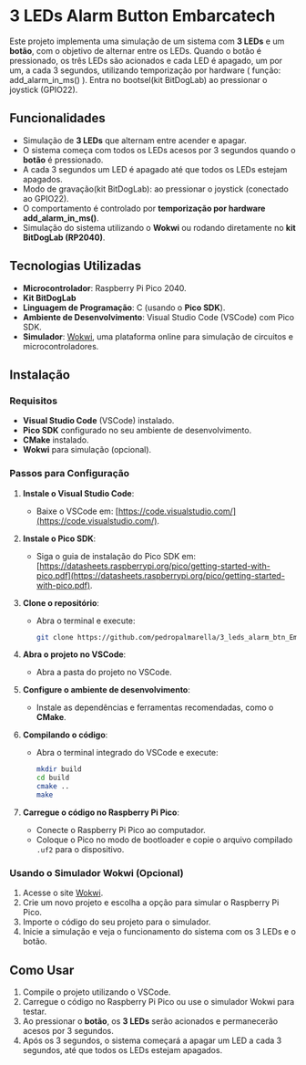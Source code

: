 # 3 LEDs Alarm Button Embarcatech

Este projeto implementa uma simulação de um sistema com **3 LEDs** e um **botão**, com o objetivo de alternar entre os LEDs. Quando o botão é pressionado, os três LEDs são acionados e cada LED é apagado, um por um, a cada 3 segundos, utilizando temporização por hardware ( função: add_alarm_in_ms() ). Entra no bootsel(kit BitDogLab) ao pressionar o joystick (GPIO22).

## Funcionalidades

- Simulação de **3 LEDs** que alternam entre acender e apagar.
- O sistema começa com todos os LEDs acesos por 3 segundos quando o **botão** é pressionado.
- A cada 3 segundos um LED é apagado até que todos os LEDs estejam apagados.
- Modo de gravação(kit BitDogLab): ao pressionar o joystick (conectado ao GPIO22).
- O comportamento é controlado por **temporização por hardware add_alarm_in_ms()**.
- Simulação do sistema utilizando o **Wokwi** ou rodando diretamente no **kit BitDogLab (RP2040)**.

## Tecnologias Utilizadas

- **Microcontrolador**: Raspberry Pi Pico 2040.
- **Kit BitDogLab**
- **Linguagem de Programação**: C (usando o **Pico SDK**).
- **Ambiente de Desenvolvimento**: Visual Studio Code (VSCode) com Pico SDK.
- **Simulador**: [Wokwi](https://wokwi.com/), uma plataforma online para simulação de circuitos e microcontroladores.

## Instalação

### Requisitos

- **Visual Studio Code** (VSCode) instalado.
- **Pico SDK** configurado no seu ambiente de desenvolvimento.
- **CMake** instalado.
- **Wokwi** para simulação (opcional).

### Passos para Configuração

1. **Instale o Visual Studio Code**:
   - Baixe o VSCode em: [https://code.visualstudio.com/](https://code.visualstudio.com/).
   
2. **Instale o Pico SDK**:
   - Siga o guia de instalação do Pico SDK em: [https://datasheets.raspberrypi.org/pico/getting-started-with-pico.pdf](https://datasheets.raspberrypi.org/pico/getting-started-with-pico.pdf).

3. **Clone o repositório**:
   - Abra o terminal e execute:
     ```bash
     git clone https://github.com/pedropalmarella/3_leds_alarm_btn_Embarcatech.git
     ```

4. **Abra o projeto no VSCode**:
   - Abra a pasta do projeto no VSCode.

5. **Configure o ambiente de desenvolvimento**:
   - Instale as dependências e ferramentas recomendadas, como o **CMake**.

6. **Compilando o código**:
   - Abra o terminal integrado do VSCode e execute:
     ```bash
     mkdir build
     cd build
     cmake ..
     make
     ```

7. **Carregue o código no Raspberry Pi Pico**:
   - Conecte o Raspberry Pi Pico ao computador.
   - Coloque o Pico no modo de bootloader e copie o arquivo compilado `.uf2` para o dispositivo.

### Usando o Simulador Wokwi (Opcional)

1. Acesse o site [Wokwi](https://wokwi.com/).
2. Crie um novo projeto e escolha a opção para simular o Raspberry Pi Pico.
3. Importe o código do seu projeto para o simulador.
4. Inicie a simulação e veja o funcionamento do sistema com os 3 LEDs e o botão.

## Como Usar

1. Compile o projeto utilizando o VSCode.
2. Carregue o código no Raspberry Pi Pico ou use o simulador Wokwi para testar.
3. Ao pressionar o **botão**, os **3 LEDs** serão acionados e permanecerão acesos por 3 segundos.
4. Após os 3 segundos, o sistema começará a apagar um LED a cada 3 segundos, até que todos os LEDs estejam apagados.

